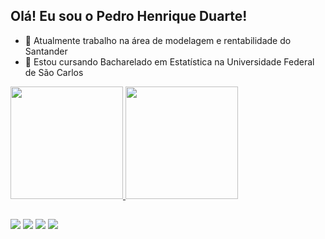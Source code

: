 ## Olá! Eu sou o Pedro Henrique Duarte!
- 🔭 Atualmente trabalho na área de modelagem e rentabilidade do Santander
- 🌱 Estou cursando Bacharelado em Estatística na Universidade Federal de São Carlos
<div>
  <a href="https://github.com/pedrimbal">
    <img height="180" src="https://github-readme-stats.vercel.app/api?username=pedrimbal&show_icons=true&theme=merko" />
    <img height="180" src="https://github-readme-stats.vercel.app/api/top-langs/?username=pedrimbal&hide_progress=false" />
  </a>
</div>

##

<div>
  <a href="https://www.instagram.com/pedro_hduarte" target="_blank"><img src="https://img.shields.io/badge/Instagram-E4405F?style=for-the-badge&logo=instagram&logoColor=white" target="_blank" /></a>
  <a href="https://mail.google.com/mail/?view=cm&to=peduh1@gmail.com" target="_blank"><img src="https://img.shields.io/badge/Gmail-D14836?style=for-the-badge&logo=gmail&logoColor=white" target="_blank" /></a>
  <a href="https://www.linkedin.com/in/pedro-henrique-duarte-7a4b4026b" target="_blank"><img src="https://img.shields.io/badge/LinkedIn-0077B5?style=for-the-badge&logo=linkedin&logoColor=white" target="_blank" /></a>
  <a href="https://wa.me/5517992618153" target="_blank"><img src="https://img.shields.io/badge/WhatsApp-25D366?style=for-the-badge&logo=whatsapp&logoColor=white" target="_blank" /></a>

</div>
